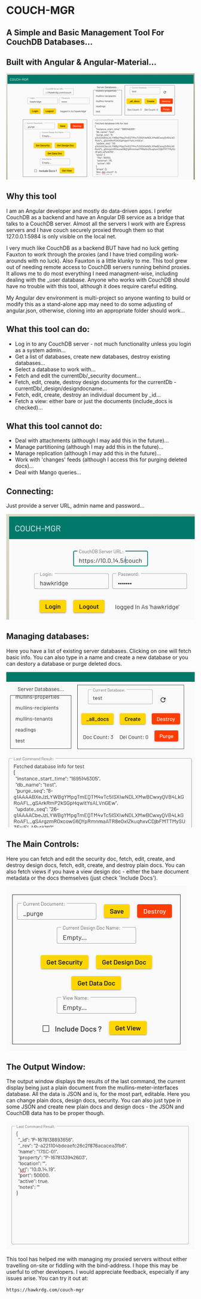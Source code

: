 # COUCH-MGR
## A Simple and Basic Management Tool For CouchDB Databases...

## Built with Angular & Angular-Material...

![Basic App:](src/assets/couch-mgr-1.png)

## Why this tool

I am an Angular developer and mostly do data-driven apps. I prefer CouchDB as a backend and have an Angular DB service as a bridge that talks to a CouchDB server. Almost all the servers I work with are Express servers and I have couch securely proxied through them so that 127.0.0.1:5984 is only visible on the local net. 

I very much like CouchDB as a backend BUT have had no luck getting Fauxton to work through the proxies (and I have tried compiling work-arounds with no luck). Also Fauxton is a little klunky to me. This tool grew out of needing remote access to CouchDB servers running behind proxies. It allows me to do most everything I need managment-wise, including dealing with the _user database. Anyone who works with CouchDB should have no trouble with this tool, although it does require careful editing.

My Angular dev environment is multi-project so anyone wanting to build or modify this as a stand-alone app may need to do some adjusting of angular.json, otherwise, cloning into an appropriate folder should work...

## What this tool can do:

- Log in to any CouchDB server - not much functionality unless you login as a system admin...
- Get a list of databases, create new databases, destroy existing databases...
- Select a database to work with...
- Fetch and edit the currentDb/_security document...
- Fetch, edit, create, destroy design documents for the currentDb - currentDb/_design/designdocname...
- Fetch, edit, create, destroy an individual document by _id...
- Fetch a view: either bare or just the documents (include_docs is checked)...

## What this tool cannot do:

- Deal with attachments (although I may add this in the future)...
- Manage partitioning (although I may add this in the future)...
- Manage replication (although I may add this in the future)...
- Work with 'changes' feeds (although I access this for purging deleted docs)...
- Deal with Mango queries...

## Connecting:

Just provide a server URL, admin name and password...

![Login:](src/assets/couch-mgr-2.png)

## Managing databases:

Here you have a list of existing server databases. Clicking on one will fetch basic info. You can also type in a name and create a new database or you can destory a database or purge deleted docs.

![Manage DB's:](src/assets/couch-mgr-3.png)

## The Main Controls:

Here you can fetch and edit the security doc, fetch, edit, create, and destroy design docs, fetch, edit, create, and destroy plain docs. You can also fetch views if you have a view design doc - either the bare document metadata or the docs themselves (just check 'Include Docs').

![Main Controls:](src/assets/couch-mgr-4.png)

## The Output Window:

The output window displays the results of the last command, the current display being just a plain document from the mullins-meter-interfaces database. All the data is JSON and is, for the most part, editable. Here you can change plain docs, design docs, security. You can also just type in some JSON and create new plain docs and design docs - the JSON and CouchDB data has to be proper though.

![Output:](src/assets/couch-mgr-5.png)

This tool has helped me with managing my proxied servers without either travelling on-site or fiddling with the bind-address. I hope this may be userful to other developers. I would appreciate feedback, especially if any issues arise. You can try it out at:

    https://hawkrdg.com/couch-mgr


